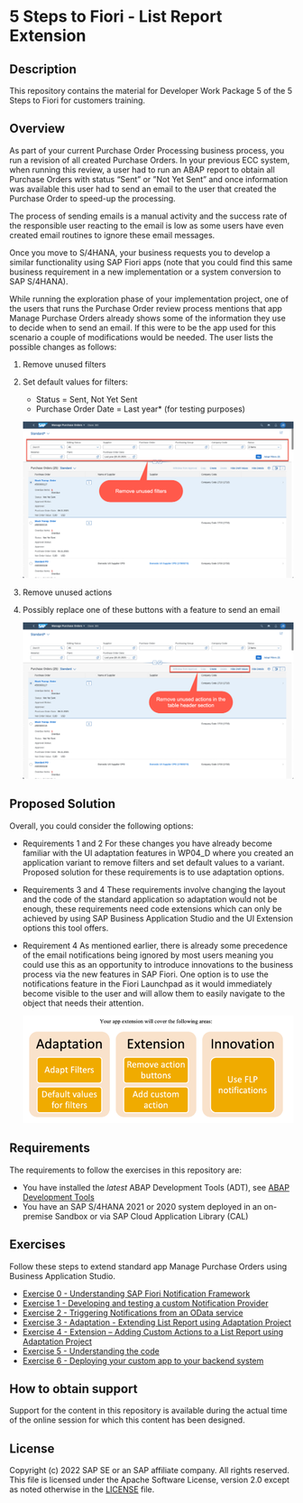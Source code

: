 # 5 Steps to Fiori - List Report Extension

## Description

This repository contains the material for Developer Work Package 5 of the 5 Steps to Fiori for customers training.  

## Overview
As part of your current Purchase Order Processing business process, you run a revision of all created Purchase Orders. In your previous ECC system, when running this review, a user had to run an ABAP report to obtain all Purchase Orders with status “Sent” or ”Not Yet Sent” and once information was available this user had to send an email to the user that created the Purchase Order to speed-up the processing.

The process of sending emails is a manual activity and the success rate of the responsible user reacting to the email is low as some users have even created email routines to ignore these email messages.

Once you move to S/4HANA, your business requests you to develop a similar functionality using SAP Fiori apps (note that you could find this same business requirement in a new implementation or a system conversion to SAP S/4HANA).

While running the exploration phase of your implementation project, one of the users that runs the Purchase Order review process mentions that app Manage Purchase Orders already shows some of the information they use to decide when to send an email. If this were to be the app used for this scenario a couple of modifications would be needed. The user lists the possible changes as follows:

1.	Remove unused filters
2.	Set default values for filters:
	   - Status = Sent, Not Yet Sent
     - Purchase Order Date = Last year* (for testing purposes)

    ![Modifications 1 and 2](images/removefilters.png)

3.	Remove unused actions
4.	Possibly replace one of these buttons with a feature to send an email

    ![Modifications 3 and 4](images/removeactions.png)

## Proposed Solution
Overall, you could consider the following options:

- Requirements 1 and 2
For these changes you have already become familiar with the UI adaptation features in WP04_D where you created an application variant to remove filters and set default values to a variant. Proposed solution for these requirements is to use adaptation options.

- Requirements 3 and 4
These requirements involve changing the layout and the code of the standard application so adaptation would not be enough, these requirements need code extensions which can only be achieved by using SAP Business Application Studio and the UI Extension options this tool offers.

- Requirement 4
As mentioned earlier, there is already some precedence of the email notifications being ignored by most users meaning you could use this as an opportunity to introduce innovations to the business process via the new features in SAP Fiori. One option is to use the notifications feature in the Fiori Launchpad as it would immediately become visible to the user and will allow them to easily navigate to the object that needs their attention.

    ![Extension Areas](images/extensionareas.png)

## Requirements

The requirements to follow the exercises in this repository are:

* You have installed the _latest_ ABAP Development Tools (ADT), see [ABAP Development Tools](https://tools.hana.ondemand.com/#abap)
* You have an SAP S/4HANA 2021 or 2020 system deployed in an on-premise Sandbox or via SAP Cloud Application Library (CAL)

## Exercises

Follow these steps to extend standard app Manage Purchase Orders using Business Application Studio.
* [Exercise 0 - Understanding SAP Fiori Notification Framework](exercises/ex_0)
* [Exercise 1 - Developing and testing a custom Notification Provider](exercises/ex_1)
* [Exercise 2 - Triggering Notifications from an OData service](exercises/ex_2)
* [Exercise 3 - Adaptation - Extending List Report using Adaptation Project](exercises/ex_3)
* [Exercise 4 - Extension – Adding Custom Actions to a List Report using Adaptation Project](exercises/ex_4)
* [Exercise 5 - Understanding the code](exercises/ex_5)
* [Exercise 6 - Deploying your custom app to your backend system](exercises/ex_6)


## How to obtain support

Support for the content in this repository is available during the actual time of the online session for which this content has been designed.

## License
Copyright (c) 2022 SAP SE or an SAP affiliate company. All rights reserved. This file is licensed under the Apache Software License, version 2.0 except as noted otherwise in the [LICENSE](LICENSES/Apache-2.0.txt) file.
